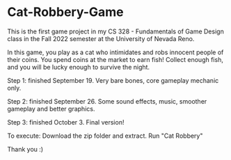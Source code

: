 # Cat-Robbery-Game
This is the first game project in my CS 328 - Fundamentals of Game Design class in the Fall 2022 semester at the University of Nevada Reno.

In this game, you play as a cat who intimidates and robs innocent people of their coins. You spend coins at the market to earn fish! Collect enough fish, and you will be lucky enough to survive the night.

Step 1: finished September 19. Very bare bones, core gameplay mechanic only.

Step 2: finished September 26. Some sound effects, music, smoother gameplay and better graphics.

Step 3: finished October 3. Final version!

To execute:
Download the zip folder and extract. Run "Cat Robbery"

Thank you :)

